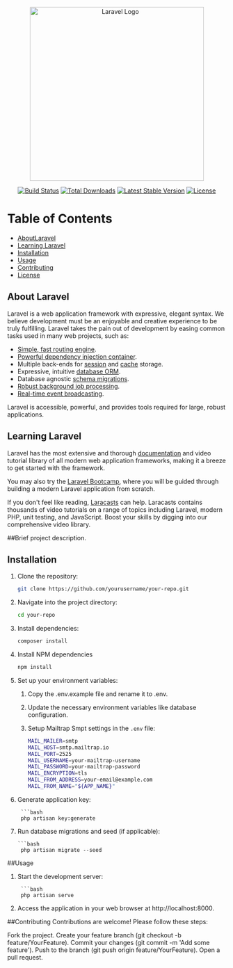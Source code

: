 <p align="center"><a href="https://laravel.com" target="_blank"><img src="https://raw.githubusercontent.com/laravel/art/master/logo-lockup/5%20SVG/2%20CMYK/1%20Full%20Color/laravel-logolockup-cmyk-red.svg" width="400" alt="Laravel Logo"></a></p>

<p align="center">
<a href="https://github.com/laravel/framework/actions"><img src="https://github.com/laravel/framework/workflows/tests/badge.svg" alt="Build Status"></a>
<a href="https://packagist.org/packages/laravel/framework"><img src="https://img.shields.io/packagist/dt/laravel/framework" alt="Total Downloads"></a>
<a href="https://packagist.org/packages/laravel/framework"><img src="https://img.shields.io/packagist/v/laravel/framework" alt="Latest Stable Version"></a>
<a href="https://packagist.org/packages/laravel/framework"><img src="https://img.shields.io/packagist/l/laravel/framework" alt="License"></a>
</p>

# Table of Contents
- [AboutLaravel](#aboutlaravel)
- [Learning Laravel](#learninglaravel)
- [Installation](#installation)
- [Usage](#usage)
- [Contributing](#contributing)
- [License](#license)

## About Laravel

Laravel is a web application framework with expressive, elegant syntax. We believe development must be an enjoyable and creative experience to be truly fulfilling. Laravel takes the pain out of development by easing common tasks used in many web projects, such as:

- [Simple, fast routing engine](https://laravel.com/docs/routing).
- [Powerful dependency injection container](https://laravel.com/docs/container).
- Multiple back-ends for [session](https://laravel.com/docs/session) and [cache](https://laravel.com/docs/cache) storage.
- Expressive, intuitive [database ORM](https://laravel.com/docs/eloquent).
- Database agnostic [schema migrations](https://laravel.com/docs/migrations).
- [Robust background job processing](https://laravel.com/docs/queues).
- [Real-time event broadcasting](https://laravel.com/docs/broadcasting).

Laravel is accessible, powerful, and provides tools required for large, robust applications.

## Learning Laravel

Laravel has the most extensive and thorough [documentation](https://laravel.com/docs) and video tutorial library of all modern web application frameworks, making it a breeze to get started with the framework.

You may also try the [Laravel Bootcamp](https://bootcamp.laravel.com), where you will be guided through building a modern Laravel application from scratch.

If you don't feel like reading, [Laracasts](https://laracasts.com) can help. Laracasts contains thousands of video tutorials on a range of topics including Laravel, modern PHP, unit testing, and JavaScript. Boost your skills by digging into our comprehensive video library.

##Brief project description.



## Installation

1. Clone the repository:
   ```bash
   git clone https://github.com/yourusername/your-repo.git
   
2. Navigate into the project directory:
    ```bash
    cd your-repo
    
3. Install dependencies:
    ```bash
    composer install
    
4. Install NPM dependencies
      ```bash
      npm install

5. Set up your environment variables:
   1. Copy the .env.example file and rename it to .env.
   2. Update the necessary environment variables like database configuration.
   3. Setup Mailtrap Smpt settings in the `.env` file:
      
        ```bash
        MAIL_MAILER=smtp
        MAIL_HOST=smtp.mailtrap.io
        MAIL_PORT=2525
        MAIL_USERNAME=your-mailtrap-username
        MAIL_PASSWORD=your-mailtrap-password
        MAIL_ENCRYPTION=tls
        MAIL_FROM_ADDRESS=your-email@example.com
        MAIL_FROM_NAME="${APP_NAME}"


6. Generate application key:
   
        ```bash
        php artisan key:generate

8. Run database migrations and seed (if applicable):
   
       ```bash
        php artisan migrate --seed
   
##Usage

1. Start the development server:
   
        ```bash
        php artisan serve

3. Access the application in your web browser at http://localhost:8000.

##Contributing
Contributions are welcome! Please follow these steps:

Fork the project.
Create your feature branch (git checkout -b feature/YourFeature).
Commit your changes (git commit -m 'Add some feature').
Push to the branch (git push origin feature/YourFeature).
Open a pull request.
